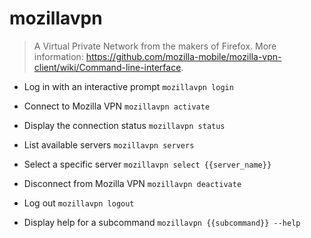 # mozillavpn
> A Virtual Private Network from the makers of Firefox.
> More information: <https://github.com/mozilla-mobile/mozilla-vpn-client/wiki/Command-line-interface>.

- Log in with an interactive prompt
`mozillavpn login`

- Connect to Mozilla VPN
`mozillavpn activate`

- Display the connection status
`mozillavpn status`

- List available servers
`mozillavpn servers`

- Select a specific server
`mozillavpn select {{server_name}}`

- Disconnect from Mozilla VPN
`mozillavpn deactivate`

- Log out
`mozillavpn logout`

- Display help for a subcommand
`mozillavpn {{subcommand}} --help`
